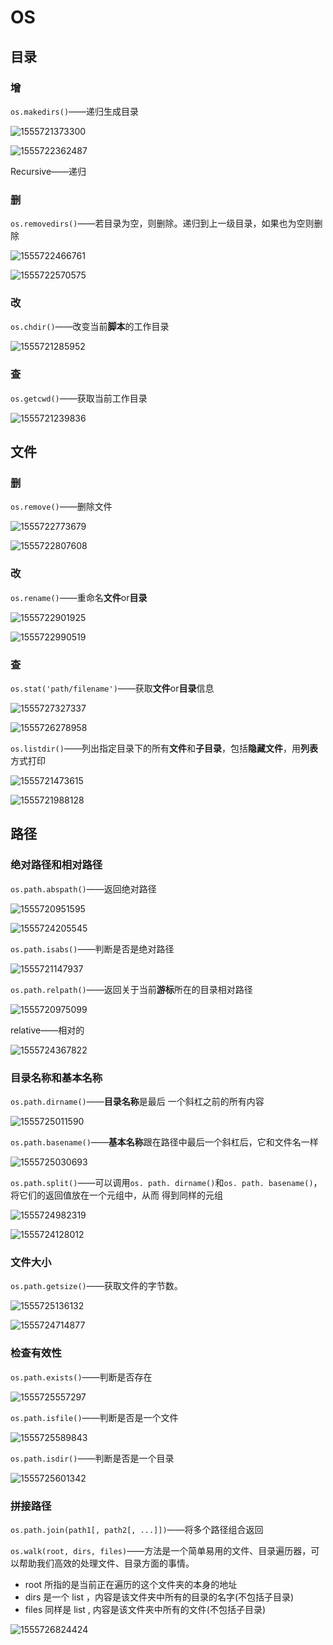 # OS

## 目录

### 增

`os.makedirs()`——递归生成目录

![1555721373300](OS.assets/1555721373300.png)

![1555722362487](OS.assets/1555722362487.png)

Recursive——递归

### 删

`os.removedirs()`——若目录为空，则删除。递归到上一级目录，如果也为空则删除

![1555722466761](OS.assets/1555722466761.png)

![1555722570575](OS.assets/1555722570575.png)

### 改

`os.chdir()`——改变当前**脚本**的工作目录

![1555721285952](OS.assets/1555721285952.png)

### 查

`os.getcwd()`——获取当前工作目录

![1555721239836](OS.assets/1555721239836.png)

## 文件

### 删

`os.remove()`——删除文件

![1555722773679](OS.assets/1555722773679.png)

![1555722807608](OS.assets/1555722807608.png)

### 改

`os.rename()`——重命名**文件**or**目录**

![1555722901925](OS.assets/1555722901925.png)

![1555722990519](OS.assets/1555722990519.png)

### 查

`os.stat('path/filename')`——获取**文件**or**目录**信息

![1555727327337](OS.assets/1555727327337.png)

![1555726278958](OS.assets/1555726278958.png)

`os.listdir()`——列出指定目录下的所有**文件**和**子目录**，包括**隐藏文件**，用**列表**方式打印

![1555721473615](OS.assets/1555721473615.png)

![1555721988128](OS.assets/1555721988128.png)

## 路径

### 绝对路径和相对路径

`os.path.abspath()`——返回绝对路径

![1555720951595](OS.assets/1555720951595.png)

![1555724205545](OS.assets/1555724205545.png)

`os.path.isabs()`——判断是否是绝对路径

![1555721147937](OS.assets/1555721147937.png)

`os.path.relpath()`——返回关于当前**游标**所在的目录相对路径

![1555720975099](OS.assets/1555720975099.png)

relative——相对的

![1555724367822](OS.assets/1555724367822.png)

### 目录名称和基本名称

`os.path.dirname()`——**目录名称**是最后 一个斜杠之前的所有内容

![1555725011590](OS.assets/1555725011590.png)

`os.path.basename()`——**基本名称**跟在路径中最后一个斜杠后，它和文件名一样

![1555725030693](OS.assets/1555725030693.png)

`os.path.split()`——可以调用`os. path. dirname()`和`os. path. basename()`， 将它们的返回值放在一个元组中，从而 得到同样的元组

![1555724982319](OS.assets/1555724982319.png)

![1555724128012](OS.assets/1555724128012.png)

### 文件大小

`os.path.getsize()`——获取文件的字节数。

![1555725136132](OS.assets/1555725136132.png)

![1555724714877](OS.assets/1555724714877.png)

### 检查有效性

`os.path.exists()`——判断是否存在

![1555725557297](OS.assets/1555725557297.png)

`os.path.isfile()`——判断是否是一个文件

![1555725589843](OS.assets/1555725589843.png)

`os.path.isdir()`——判断是否是一个目录

![1555725601342](OS.assets/1555725601342.png)

### 拼接路径

`os.path.join(path1[, path2[, ...]])`——将多个路径组合返回

`os.walk(root, dirs, files)`——方法是一个简单易用的文件、目录遍历器，可以帮助我们高效的处理文件、目录方面的事情。

- root 所指的是当前正在遍历的这个文件夹的本身的地址
- dirs 是一个 list ，内容是该文件夹中所有的目录的名字(不包括子目录)
- files 同样是 list , 内容是该文件夹中所有的文件(不包括子目录)

![1555726824424](OS.assets/1555726824424.png)

